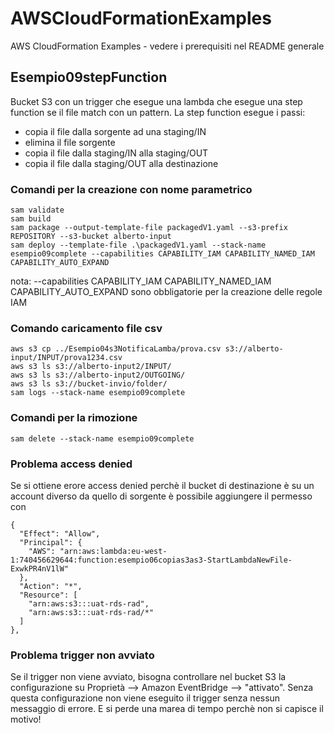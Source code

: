 # AWSCloudFormationExamples
AWS CloudFormation Examples - vedere i prerequisiti nel README generale

## Esempio09stepFunction
Bucket S3 con un trigger che esegue una lambda che esegue una step function se il file match con un pattern.
La step function esegue i passi:
- copia il file dalla sorgente ad una staging/IN
- elimina il file sorgente
- copia il file dalla staging/IN alla staging/OUT
- copia il file dalla staging/OUT alla destinazione

### Comandi per la creazione con nome parametrico

```
sam validate
sam build
sam package --output-template-file packagedV1.yaml --s3-prefix REPOSITORY --s3-bucket alberto-input
sam deploy --template-file .\packagedV1.yaml --stack-name esempio09complete --capabilities CAPABILITY_IAM CAPABILITY_NAMED_IAM CAPABILITY_AUTO_EXPAND

```
nota: --capabilities CAPABILITY_IAM CAPABILITY_NAMED_IAM CAPABILITY_AUTO_EXPAND sono obbligatorie per la creazione delle regole IAM

### Comando caricamento file csv
```
aws s3 cp ../Esempio04s3NotificaLamba/prova.csv s3://alberto-input/INPUT/prova1234.csv
aws s3 ls s3://alberto-input2/INPUT/
aws s3 ls s3://alberto-input2/OUTGOING/
aws s3 ls s3://bucket-invio/folder/
sam logs --stack-name esempio09complete
```
### Comandi per la rimozione
```
sam delete --stack-name esempio09complete
```

### Problema access denied
Se si ottiene erore access denied perchè il bucket di destinazione è su un account diverso da quello di sorgente è possibile aggiungere il permesso con
```
{
  "Effect": "Allow",
  "Principal": {
    "AWS": "arn:aws:lambda:eu-west-1:740456629644:function:esempio06copias3as3-StartLambdaNewFile-ExwkPR4nV1lW"
  },
  "Action": "*",
  "Resource": [
    "arn:aws:s3:::uat-rds-rad",
    "arn:aws:s3:::uat-rds-rad/*"
  ]
},
```
### Problema trigger non avviato
Se il trigger non viene avviato, bisogna controllare nel bucket S3 la configurazione su Proprietà --> Amazon EventBridge --> "attivato". Senza questa configurazione non viene eseguito il trigger senza nessun messaggio di errore. E si perde una marea di tempo perchè non si capisce il motivo!

